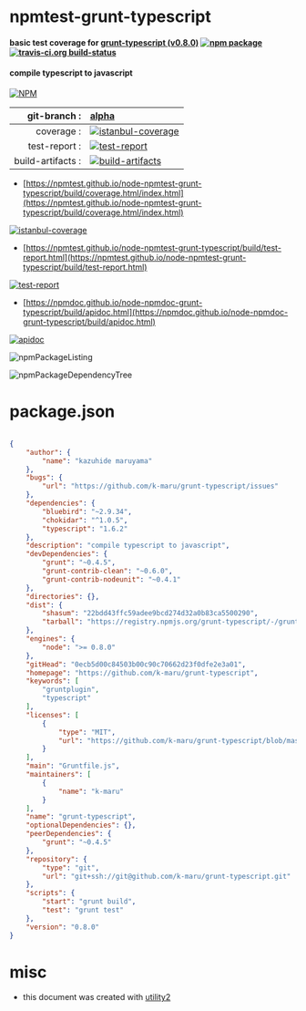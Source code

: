 # npmtest-grunt-typescript

#### basic test coverage for  [grunt-typescript (v0.8.0)](https://github.com/k-maru/grunt-typescript)  [![npm package](https://img.shields.io/npm/v/npmtest-grunt-typescript.svg?style=flat-square)](https://www.npmjs.org/package/npmtest-grunt-typescript) [![travis-ci.org build-status](https://api.travis-ci.org/npmtest/node-npmtest-grunt-typescript.svg)](https://travis-ci.org/npmtest/node-npmtest-grunt-typescript)

#### compile typescript to javascript

[![NPM](https://nodei.co/npm/grunt-typescript.png?downloads=true&downloadRank=true&stars=true)](https://www.npmjs.com/package/grunt-typescript)

| git-branch : | [alpha](https://github.com/npmtest/node-npmtest-grunt-typescript/tree/alpha)|
|--:|:--|
| coverage : | [![istanbul-coverage](https://npmtest.github.io/node-npmtest-grunt-typescript/build/coverage.badge.svg)](https://npmtest.github.io/node-npmtest-grunt-typescript/build/coverage.html/index.html)|
| test-report : | [![test-report](https://npmtest.github.io/node-npmtest-grunt-typescript/build/test-report.badge.svg)](https://npmtest.github.io/node-npmtest-grunt-typescript/build/test-report.html)|
| build-artifacts : | [![build-artifacts](https://npmtest.github.io/node-npmtest-grunt-typescript/glyphicons_144_folder_open.png)](https://github.com/npmtest/node-npmtest-grunt-typescript/tree/gh-pages/build)|

- [https://npmtest.github.io/node-npmtest-grunt-typescript/build/coverage.html/index.html](https://npmtest.github.io/node-npmtest-grunt-typescript/build/coverage.html/index.html)

[![istanbul-coverage](https://npmtest.github.io/node-npmtest-grunt-typescript/build/screenCapture.buildCi.browser.%252Ftmp%252Fbuild%252Fcoverage.lib.html.png)](https://npmtest.github.io/node-npmtest-grunt-typescript/build/coverage.html/index.html)

- [https://npmtest.github.io/node-npmtest-grunt-typescript/build/test-report.html](https://npmtest.github.io/node-npmtest-grunt-typescript/build/test-report.html)

[![test-report](https://npmtest.github.io/node-npmtest-grunt-typescript/build/screenCapture.buildCi.browser.%252Ftmp%252Fbuild%252Ftest-report.html.png)](https://npmtest.github.io/node-npmtest-grunt-typescript/build/test-report.html)

- [https://npmdoc.github.io/node-npmdoc-grunt-typescript/build/apidoc.html](https://npmdoc.github.io/node-npmdoc-grunt-typescript/build/apidoc.html)

[![apidoc](https://npmdoc.github.io/node-npmdoc-grunt-typescript/build/screenCapture.buildCi.browser.%252Ftmp%252Fbuild%252Fapidoc.html.png)](https://npmdoc.github.io/node-npmdoc-grunt-typescript/build/apidoc.html)

![npmPackageListing](https://npmtest.github.io/node-npmtest-grunt-typescript/build/screenCapture.npmPackageListing.svg)

![npmPackageDependencyTree](https://npmtest.github.io/node-npmtest-grunt-typescript/build/screenCapture.npmPackageDependencyTree.svg)



# package.json

```json

{
    "author": {
        "name": "kazuhide maruyama"
    },
    "bugs": {
        "url": "https://github.com/k-maru/grunt-typescript/issues"
    },
    "dependencies": {
        "bluebird": "~2.9.34",
        "chokidar": "^1.0.5",
        "typescript": "1.6.2"
    },
    "description": "compile typescript to javascript",
    "devDependencies": {
        "grunt": "~0.4.5",
        "grunt-contrib-clean": "~0.6.0",
        "grunt-contrib-nodeunit": "~0.4.1"
    },
    "directories": {},
    "dist": {
        "shasum": "22bdd43ffc59adee9bcd274d32a0b83ca5500290",
        "tarball": "https://registry.npmjs.org/grunt-typescript/-/grunt-typescript-0.8.0.tgz"
    },
    "engines": {
        "node": ">= 0.8.0"
    },
    "gitHead": "0ecb5d00c84503b00c90c70662d23f0dfe2e3a01",
    "homepage": "https://github.com/k-maru/grunt-typescript",
    "keywords": [
        "gruntplugin",
        "typescript"
    ],
    "licenses": [
        {
            "type": "MIT",
            "url": "https://github.com/k-maru/grunt-typescript/blob/master/LICENSE"
        }
    ],
    "main": "Gruntfile.js",
    "maintainers": [
        {
            "name": "k-maru"
        }
    ],
    "name": "grunt-typescript",
    "optionalDependencies": {},
    "peerDependencies": {
        "grunt": "~0.4.5"
    },
    "repository": {
        "type": "git",
        "url": "git+ssh://git@github.com/k-maru/grunt-typescript.git"
    },
    "scripts": {
        "start": "grunt build",
        "test": "grunt test"
    },
    "version": "0.8.0"
}
```



# misc
- this document was created with [utility2](https://github.com/kaizhu256/node-utility2)
